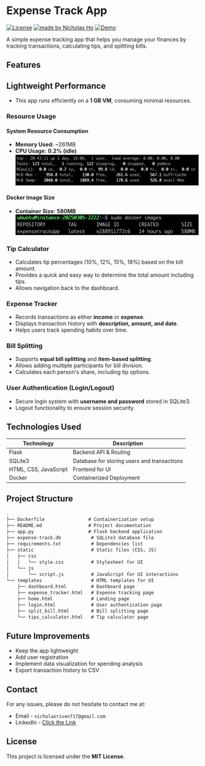 # Expense Track App

[![License](https://img.shields.io/github/license/dec0dOS/amazing-github-template.svg?style=flat-square)](LICENSE)
[![made by Nicholas Ho](https://img.shields.io/badge/Created%20by-NicholasHo-red.svg?style=flat-square)](https://www.linkedin.com/in/nicholas-ho-954053216/)
[![Demo](https://img.shields.io/badge/Demo%20site-blue)](http://192.18.148.63)

A simple expense tracking app that helps you manage your finances by tracking transactions, calculating tips, and splitting bills.

## Features

## Lightweight Performance

- This app runs efficiently on a **1 GB VM**, consuming minimal resources.

### **Resource Usage**

#### **System Resource Consumption**
- **Memory Used:** ~261MB  
- **CPU Usage:** **0.2% (idle)**  
    ![System Performance](/performances/system-performance.png)

#### **Docker Image Size**
- **Container Size:** **580MB**  
![Docker Image](/performances/docker-image-size.png)

### Tip Calculator
- Calculates tip percentages (10%, 12%, 15%, 18%) based on the bill amount.
- Provides a quick and easy way to determine the total amount including tips.
- Allows navigation back to the dashboard.


### Expense Tracker
- Records transactions as either **income** or **expense**.
- Displays transaction history with **description, amount, and date**.
- Helps users track spending habits over time.

### Bill Splitting
- Supports **equal bill splitting** and **item-based splitting**.
- Allows adding multiple participants for bill division.
- Calculates each person's share, including tip options.

### User Authentication (Login/Logout)
- Secure login system with **username and password** stored in SQLite3.
- Logout functionality to ensure session security.

## Technologies Used
| Technology | Description           |
|--|-----------------------|
| Flask | Backend API & Routing |
| SQLite3 | Database for storing users and transactions |
| HTML, CSS, JavaScript | Frontend for UI |
| Docker | Containerized Deployment |

## Project Structure
```
.
├── Dockerfile                # Containerization setup
├── README.md                 # Project documentation
├── app.py                    # Flask backend application
├── expense-track.db           # SQLite3 database file
├── requirements.txt           # Dependencies list
├── static                     # Static files (CSS, JS)
│   ├── css
│   │   └── style.css          # Stylesheet for UI
│   └── js
│       └── script.js          # JavaScript for UI interactions
└── templates                  # HTML templates for UI
    ├── dashboard.html         # Dashboard page
    ├── expense_tracker.html   # Expense tracking page
    ├── home.html              # Landing page
    ├── login.html             # User authentication page
    ├── split_bill.html        # Bill splitting page
    └── tips_calculator.html   # Tip calculator page
```

## Future Improvements
- Keep the app lightweight 
- Add user registration  
- Implement data visualization for spending analysis  
- Export transaction history to CSV

## Contact
For any issues, please do not hesitate to contact me at:
- Email - `nicholasriven717@gmail.com`
- LinkedIn - [Click the Link](https://www.linkedin.com/in/nicholaschho/)

## License
This project is licensed under the **MIT License**.